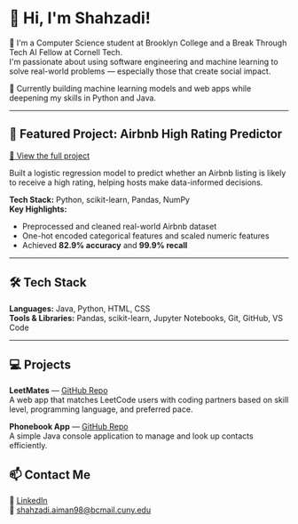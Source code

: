 # 👋 Hi, I'm Shahzadi!

🌷 I'm a Computer Science student at Brooklyn College and a Break Through Tech AI Fellow at Cornell Tech.  
I'm passionate about using software engineering and machine learning to solve real-world problems — especially those that create social impact.

🔭 Currently building machine learning models and web apps while deepening my skills in Python and Java.

---

## 🎯 Featured Project: Airbnb High Rating Predictor  
[🔗 View the full project](https://github.com/ShahzadiAiman/Airbnb-HighRating-Model)

Built a logistic regression model to predict whether an Airbnb listing is likely to receive a high rating, helping hosts make data-informed decisions.

**Tech Stack:** Python, scikit-learn, Pandas, NumPy  
**Key Highlights:**  
- Preprocessed and cleaned real-world Airbnb dataset  
- One-hot encoded categorical features and scaled numeric features  
- Achieved **82.9% accuracy** and **99.9% recall**

---

## 🛠 Tech Stack

**Languages:** Java, Python, HTML, CSS  
**Tools & Libraries:** Pandas, scikit-learn, Jupyter Notebooks, Git, GitHub, VS Code

---

## 💻 Projects

**LeetMates** — [GitHub Repo](https://github.com/jaren55/LeetMate)  
A web app that matches LeetCode users with coding partners based on skill level, programming language, and preferred pace.

**Phonebook App** — [GitHub Repo](https://github.com/ShahzadiAiman/phonebook-app)  
A simple Java console application to manage and look up contacts efficiently.


## 📫 Contact Me

📍 [LinkedIn](https://www.linkedin.com/in/shahzadi-aiman/)  
📧 shahzadi.aiman98@bcmail.cuny.edu
